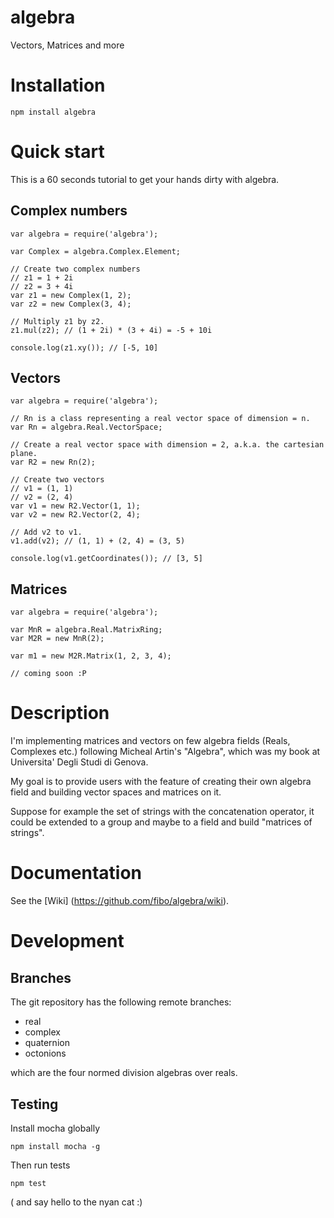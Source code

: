 algebra
=======

Vectors, Matrices and more

# Installation

    npm install algebra

# Quick start

This is a 60 seconds tutorial to get your hands dirty with algebra.

## Complex numbers

    var algebra = require('algebra');

    var Complex = algebra.Complex.Element;

    // Create two complex numbers
    // z1 = 1 + 2i
    // z2 = 3 + 4i
    var z1 = new Complex(1, 2);
    var z2 = new Complex(3, 4);

    // Multiply z1 by z2.
    z1.mul(z2); // (1 + 2i) * (3 + 4i) = -5 + 10i

    console.log(z1.xy()); // [-5, 10]

## Vectors

    var algebra = require('algebra');

    // Rn is a class representing a real vector space of dimension = n.
    var Rn = algebra.Real.VectorSpace;

    // Create a real vector space with dimension = 2, a.k.a. the cartesian plane.
    var R2 = new Rn(2);

    // Create two vectors
    // v1 = (1, 1)
    // v2 = (2, 4)
    var v1 = new R2.Vector(1, 1);
    var v2 = new R2.Vector(2, 4);

    // Add v2 to v1.
    v1.add(v2); // (1, 1) + (2, 4) = (3, 5)

    console.log(v1.getCoordinates()); // [3, 5]

## Matrices

    var algebra = require('algebra');

    var MnR = algebra.Real.MatrixRing;
    var M2R = new MnR(2);

    var m1 = new M2R.Matrix(1, 2, 3, 4);

    // coming soon :P

# Description

I'm implementing matrices and vectors on few algebra fields
(Reals, Complexes etc.) following Micheal Artin's "Algebra",
which was my book at Universita' Degli Studi di Genova.

My goal is to provide users with the feature of creating their own algebra field and building vector spaces and matrices on it.

Suppose for example the set of strings with the concatenation operator,
it could be extended to a group and maybe to a field and build "matrices of strings".

# Documentation

See the [Wiki] (https://github.com/fibo/algebra/wiki).

# Development

## Branches

The git repository has the following remote branches:

  * real
  * complex
  * quaternion
  * octonions

which are the four normed division algebras over reals.

## Testing

Install mocha globally

    npm install mocha -g

Then run tests

    npm test

( and say hello to the nyan cat :)

